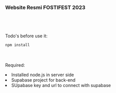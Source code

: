 ### Website Resmi FOSTIFEST 2023

#

<br><br>
Todo's before use it:

```bash
npm install
```

<br><br>
Required:

<li>Installed node.js in server side</li>
<li>Supabase project for back-end</li>
<li>SUpabase key and url to connect with supabase</li>
